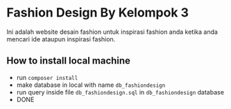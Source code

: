 # Fashion Design By Kelompok 3

Ini adalah website desain fashion untuk inspirasi fashion anda ketika anda mencari ide ataupun inspirasi fashion.

## How to install local machine

- run ```composer install```
- make database in local with name ```db_fashiondesign```
- run query inside file ```db_fashiondesign.sql``` in ```db_fashiondesign``` database
- DONE